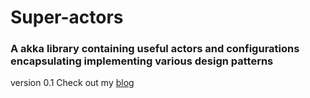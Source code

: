 # Super-actors
### A akka library containing useful actors and configurations encapsulating implementing various design patterns

version 0.1 
Check out my [blog](www.blog.anishgeorge.com)
